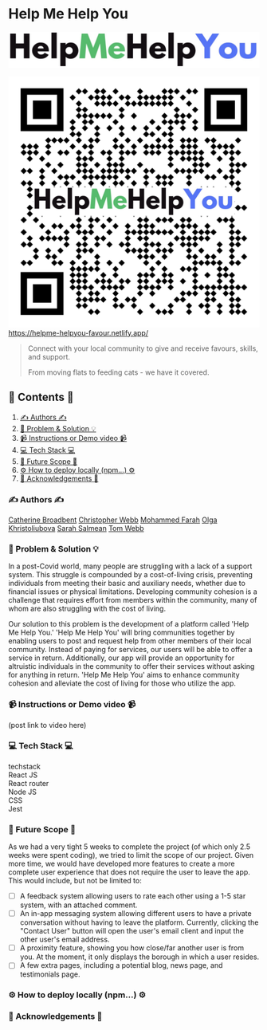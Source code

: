# Help Me Help You

![Help Me Help You logo](./helpmehelpyou/src/Components/BurgerMenu/horizontal_logo.jpg "Help Me Help You")

![QR code to link to Help Me Help You](./helpmehelpyou/help-me-help-you-qr-code.png "Scan me!")
https://helpme-helpyou-favour.netlify.app/

> Connect with your local community to give and receive favours, skills, and support.
>
> From moving flats to feeding cats - we have it covered.

## 📖 Contents 📖

1. [✍️ Authors ✍️](#✍️-authors-✍️)
2. [🧐 Problem & Solution 💡](#🧐-problem--solution-💡)
3. [📹 Instructions or Demo video 📹](#📹-instructions-or-demo-video-📹)
4. [💻 Tech Stack 💻](#💻-tech-stack-💻)
5. [🤩 Future Scope 🤩](#🤩-future-scope-🤩)
6. [⚙️ How to deploy locally (npm...) ⚙️](#⚙️-how-to-deploy-locally-npm-⚙️)
7. [🙏 Acknowledgements 🙏](#🙏-acknowledgements-🙏)

### ✍️ Authors ✍️

[Catherine Broadbent](https://github.com/CGreen789)
[Christopher Webb](https://github.com/Webbocoder)
[Mohammed Farah](https://github.com/Mfar121)
[Olga Khristoliubova](https://github.com/olgaKhristo)
[Sarah Salmean](https://github.com/sarahsalmean)
[Tom Webb](https://github.com/tomwebb2022)

### 🧐 Problem & Solution 💡

In a post-Covid world, many people are struggling with a lack of a support system. This struggle is compounded by a cost-of-living crisis, preventing individuals from meeting their basic and auxiliary needs, whether due to financial issues or physical limitations.
Developing community cohesion is a challenge that requires effort from members within the community, many of whom are also struggling with the cost of living.

Our solution to this problem is the development of a platform called 'Help Me Help You.'
'Help Me Help You' will bring communities together by enabling users to post and request help from other members of their local community. Instead of paying for services, our users will be able to offer a service in return. Additionally, our app will provide an opportunity for altruistic individuals in the community to offer their services without asking for anything in return.
'Help Me Help You' aims to enhance community cohesion and alleviate the cost of living for those who utilize the app.

### 📹 Instructions or Demo video 📹

(post link to video here)

### 💻 Tech Stack 💻

techstack  
React JS  
React router  
Node JS  
CSS  
Jest  

### 🤩 Future Scope 🤩

As we had a very tight 5 weeks to complete the project (of which only 2.5 weeks were spent coding), we tried to limit the scope of our project. Given more time, we would have developed more features to create a more complete user experience that does not require the user to leave the app. This would include, but not be limited to:

- [ ] A feedback system allowing users to rate each other using a 1-5 star system, with an attached comment.
- [ ] An in-app messaging system allowing different users to have a private conversation without having to leave the platform. Currently, clicking the "Contact User" button will open the user's email client and input the other user's email address.
- [ ] A proximity feature, showing you how close/far another user is from you. At the moment, it only displays the borough in which a user resides.
- [ ] A few extra pages, including a potential blog, news page, and testimonials page.

### ⚙️ How to deploy locally (npm...) ⚙️

### 🙏 Acknowledgements 🙏
